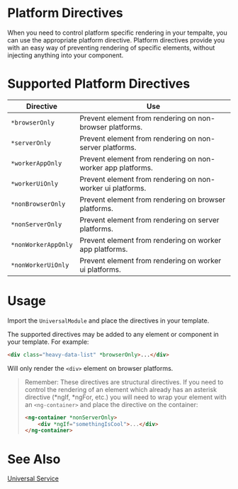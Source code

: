 # Platform Directives
When you need to control platform specific rendering in your tempalte, you can use the appropriate platform directive.
Platform directives provide you with an easy way of preventing rendering of specific elements, without injecting anything into your component.

# Supported Platform Directives
|Directive|Use|
|---------|---|
| `*browserOnly`      | Prevent element from rendering on non-browser platforms. |
| `*serverOnly`       | Prevent element from rendering on non-server platforms. |
| `*workerAppOnly`    | Prevent element from rendering on non-worker app platforms. |
| `*workerUiOnly`     | Prevent element from rendering on non-worker ui platforms. |
| `*nonBrowserOnly`   | Prevent element from rendering on browser platforms. |
| `*nonServerOnly`    | Prevent element from rendering on server platforms. |
| `*nonWorkerAppOnly` | Prevent element from rendering on worker app platforms. |
| `*nonWorkerUiOnly`  | Prevent element from rendering on worker ui platforms. |

# Usage
Import the `UniversalModule` and place the directives in your template.

The supported directives may be added to any element or component in your template. For example:
```html
<div class="heavy-data-list" *browserOnly>...</div>
```

Will only render the `<div>` element on browser platforms.

> Remember: These directives are structural directives. If you need to control the rendering of an element which already has an asterisk directive (*ngIf, *ngFor, etc.)  you will need to wrap your element with an `<ng-container>` and place the directive on the container:
> ```html
> <ng-container *nonServerOnly>
>     <div *ngIf="somethingIsCool">...</div>
> </ng-container>
> ```

# See Also
[Universal Service](/Modules/UniversalModule/UniversalService)